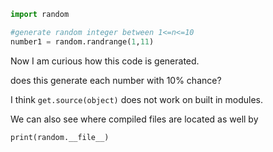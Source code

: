 ```py
import random

#generate random integer between 1<=n<=10
number1 = random.randrange(1,11)
```
Now I am curious how this code is generated.

does this generate each number with 10% chance?

I think `get.source(object)` does not work on built in modules.

We can also see where compiled files are located as well by

```
print(random.__file__)
```
